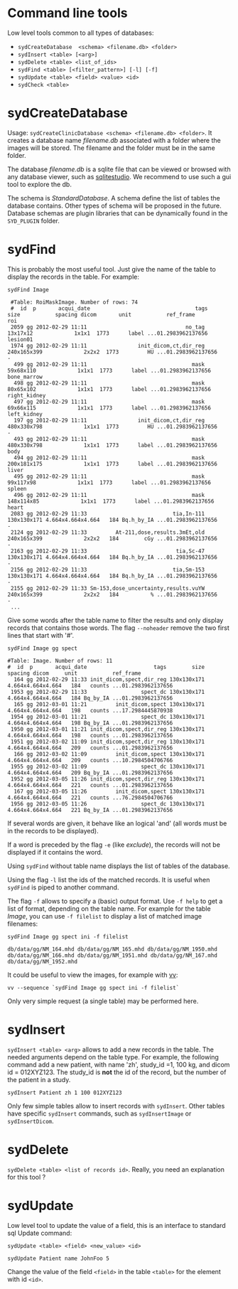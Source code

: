 # Command line tools

Low level tools common to all types of databases: 

* `sydCreateDatabase  <schema> <filename.db> <folder>`
* `sydInsert <table> [<arg>]`
* `sydDelete <table> <list_of_ids>`
* `sydFind <table> [<filter_pattern>] [-l] [-f]`
* `sydUpdate <table> <field> <value> <id>`
* `sydCheck <table>`


# sydCreateDatabase

Usage: `sydCreateClinicDatabase <schema> <filename.db> <folder>`. It creates a database name *filename.db* associated with a folder where the images will be stored. The filename and the folder must be in the same folder. 

The database *filename.db* is a sqlite file that can be viewed or browsed with any database viewer, such as [sqlitestudio](http://sqlitestudio.pl). We recommend to use such a gui tool to explore the db. 

The schema is *StandardDatabase*. A schema define the list of tables the database contains. Other types of schema will be proposed in the future. Database schemas are plugin libraries that can be dynamically found in the `SYD_PLUGIN` folder. 



# sydFind

This is probably the most useful tool. Just give the name of the table to display the records in the table. For example: 

```
sydFind Image

 #Table: RoiMaskImage. Number of rows: 74
 #  id  p       acqui_date                                 tags        size           spacing dicom       unit           ref_frame          roi
 2059 gg 2012-02-29 11:11                               no_tag    13x17x12             1x1x1  1773      label ...01.2983962137656     lesion01
 1974 gg 2012-02-29 11:11                init_dicom,ct,dir_reg 240x165x399             2x2x2  1773         HU ...01.2983962137656            -
  499 gg 2012-02-29 11:11                                 mask   59x68x110             1x1x1  1773      label ...01.2983962137656  bone_marrow
  498 gg 2012-02-29 11:11                                 mask   80x65x102             1x1x1  1773      label ...01.2983962137656 right_kidney
  497 gg 2012-02-29 11:11                                 mask   69x66x115             1x1x1  1773      label ...01.2983962137656  left_kidney
  197 gg 2012-02-29 11:11                init_dicom,ct,dir_reg 480x330x798             1x1x1  1773         HU ...01.2983962137656            -
  493 gg 2012-02-29 11:11                                 mask 480x330x798             1x1x1  1773      label ...01.2983962137656         body
  494 gg 2012-02-29 11:11                                 mask 200x181x175             1x1x1  1773      label ...01.2983962137656        liver
  495 gg 2012-02-29 11:11                                 mask   99x117x98             1x1x1  1773      label ...01.2983962137656       spleen
  496 gg 2012-02-29 11:11                                 mask  148x114x85             1x1x1  1773      label ...01.2983962137656        heart
 2083 gg 2012-02-29 11:33                           tia,In-111 130x130x171 4.664x4.664x4.664   184 Bq.h_by_IA ...01.2983962137656            -
 2124 gg 2012-02-29 11:33         At-211,dose,results.3mEt,old 240x165x399             2x2x2   184        cGy ...01.2983962137656            -
 2163 gg 2012-02-29 11:33                            tia,Sc-47 130x130x171 4.664x4.664x4.664   184 Bq.h_by_IA ...01.2983962137656            -
 2156 gg 2012-02-29 11:33                           tia,Sm-153 130x130x171 4.664x4.664x4.664   184 Bq.h_by_IA ...01.2983962137656            -
 2155 gg 2012-02-29 11:33 Sm-153,dose_uncertainty,results.vuYW 240x165x399             2x2x2   184          % ...01.2983962137656            -
 ...
```

Give some words after the table name to filter the results and only display records that contains those words. The flag `--noheader` remove the two first lines that start with '#'. 


```
sydFind Image gg spect

#Table: Image. Number of rows: 11
#  id  p       acqui_date                     tags        size           spacing dicom     unit           ref_frame
  164 gg 2012-02-29 11:33 init_dicom,spect,dir_reg 130x130x171 4.664x4.664x4.664   184   counts ...01.2983962137656
 1953 gg 2012-02-29 11:33                 spect_dc 130x130x171 4.664x4.664x4.664   184 Bq_by_IA ...01.2983962137656
  165 gg 2012-03-01 11:21         init_dicom,spect 130x130x171 4.664x4.664x4.664   198   counts ...17.2984445870938
 1954 gg 2012-03-01 11:21                 spect_dc 130x130x171 4.664x4.664x4.664   198 Bq_by_IA ...01.2983962137656
 1950 gg 2012-03-01 11:21 init_dicom,spect,dir_reg 130x130x171 4.664x4.664x4.664   198   counts ...01.2983962137656
 1951 gg 2012-03-02 11:09 init_dicom,spect,dir_reg 130x130x171 4.664x4.664x4.664   209   counts ...01.2983962137656
  166 gg 2012-03-02 11:09         init_dicom,spect 130x130x171 4.664x4.664x4.664   209   counts ...10.2984504706766
 1955 gg 2012-03-02 11:09                 spect_dc 130x130x171 4.664x4.664x4.664   209 Bq_by_IA ...01.2983962137656
 1952 gg 2012-03-05 11:26 init_dicom,spect,dir_reg 130x130x171 4.664x4.664x4.664   221   counts ...01.2983962137656
  167 gg 2012-03-05 11:26         init_dicom,spect 130x130x171 4.664x4.664x4.664   221   counts ...76.2984504706766
 1956 gg 2012-03-05 11:26                 spect_dc 130x130x171 4.664x4.664x4.664   221 Bq_by_IA ...01.2983962137656

```

If several words are given, it behave like an logical 'and' (all words must be in the records to be displayed). 

If a word is preceded by the flag `-e` (like *exclude*), the records will not be displayed if it contains the word. 

Using `sydFind` without table name displays the list of tables of the database. 

Using the flag `-l` list the ids of the matched records. It is useful when `sydFind` is piped to another command. 

The flag `-f` allows to specify a (basic) output format. Use `-f help` to get a list of format, depending on the table name. For example for the table *Image*, you can use `-f filelist` to display a list of matched image filenames:

```
sydFind Image gg spect ini -f filelist

db/data/gg/NM_164.mhd db/data/gg/NM_165.mhd db/data/gg/NM_1950.mhd db/data/gg/NM_166.mhd db/data/gg/NM_1951.mhd db/data/gg/NM_167.mhd db/data/gg/NM_1952.mhd

```

It could be useful to view the images, for example with [vv](http://vv.creatis.insa-lyon.fr): 

```
vv --sequence `sydFind Image gg spect ini -f filelist`
```

Only very simple request (a single table) may be performed here. 


# sydInsert

`sydInsert <table> <arg>` allows to add a new records in the table. The needed arguments depend on the table type. For example, the following command add a new patient, with name 'zh', study_id =1, 100 kg, and dicom id = 012XYZ123. The study_id is **not** the id of the record, but the number of the patient in a study. 

```
sydInsert Patient zh 1 100 012XYZ123
```

Only few simple tables allow to insert records with `sydInsert`. Other tables have specific `sydInsert` commands, such as `sydInsertImage` or `sydInsertDicom`. 

# sydDelete

`sydDelete <table> <list of records id>`. Really, you need an explanation for this tool ? 


# sydUpdate

Low level tool to update the value of a field, this is an interface to standard sql Update command: 

`sydUpdate <table> <field> <new_value> <id>`

`sydUpdate Patient name JohnFoo 5`

Change the value of the field `<field>` in the table `<table>` for the element with id `<id>`. 










